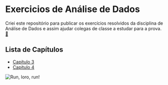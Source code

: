 # Exercicios de Análise de Dados

Criei este repositório para publicar os exercícios resolvidos da disciplina de Análise de Dados e assim ajudar colegas de classe a estudar para a prova. [🦜](https://www.youtube.com/watch?v=nYc09Xqy3hE)

## Lista de Capítulos

- [Capítulo 3](Capítulo%203.ipynb)
- [Capítulo 4](Capítulo%204.ipynb)

![Run, loro, run!](https://c.tenor.com/vnnRWgB9c6wAAAAC/parrot-boom.gif)
